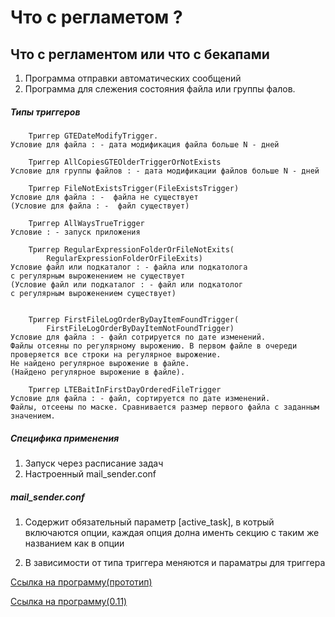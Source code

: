 # Что с регламетом ?

## Что с регламентом или что с бекапами
1) Программа отправки автоматических сообщений
2) Программа для слежения состояния файла или группы фалов.


##### Типы триггеров
        Триггер GTEDateModifyTrigger. 
    Условие для файла : - дата модификация файла больше N - дней 
    
        Триггер AllCopiesGTEOlderTriggerOrNotExists 
    Условие для группы файлов : - дата модификации файлов больше N - дней  
    
        Триггер FileNotExistsTrigger(FileExistsTrigger)
    Условие для файла : -  файла не существует 
    (Условие для файла : -  файл существует)
    
        Триггер AllWaysTrueTrigger 
    Условие : - запуск приложения 
        
        Триггер RegularExpressionFolderOrFileNotExits(
            RegularExpressionFolderOrFileExits)
    Условие файл или подкаталог : - файла или подкатолога 
    с регулярным выроженением не существует 
    (Условие файл или подкаталог : - файл или подкатолог 
    с регулярным выроженением существует)
   
   
        Триггер FirstFileLogOrderByDayItemFoundTrigger(
            FirstFileLogOrderByDayItemNotFoundTrigger) 
    Условие для файла : - файл сотрируется по дате изменений. 
    Файлы отсеяны по регулярному вырожению. В первом файле в очереди 
    проверяется все строки на регулярное вырожение. 
    Не найдено регулярное вырожение в файле. 
    (Найдено регулярное вырожение в файле).
    
        Триггер LTEBaitInFirstDayOrderedFileTrigger 
    Условие для файла : - файл, сортируется по дате изменений. 
    Файлы, отсеены по маске. Сравнивается размер первого файла с заданным 
    значением.    

##### Специфика применения
1) Запуск через расписание задач 
2) Настроенный mail_sender.conf

##### mail_sender.conf
1) Содержит обязательный параметр [active_task], в котрый включаются опции, 
каждая опция долна именть секцию с таким же названием как в опции 

2) В зависимости от типа триггера меняются и параматры для триггера 


[Ссылка на программу(прототип)](https://yadi.sk/d/5_ImhJiq3LkuYE)

[Ссылка на программу(0.11)](https://yadi.sk/d/8aMIovxZ3LtN2j)

